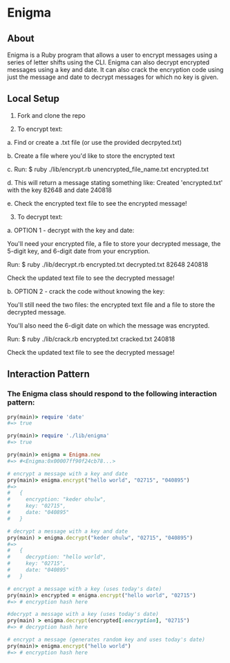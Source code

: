 # Enigma

## About
Enigma is a Ruby program that allows a user to encrypt messages using a series of letter shifts using the CLI. Enigma can also decrypt encrypted messages using a key and date. It can also crack the encryption code using just the message and date to decrypt messages for which no key is given.

## Local Setup

1. Fork and clone the repo

2. To encrypt text:

a. Find or create a .txt file (or use the provided decrpyted.txt)

b. Create a file where you'd like to store the encrypted text

c. Run: $ ruby ./lib/encrypt.rb unencrypted_file_name.txt encrypted.txt

d. This will return a message stating something like: Created 'encrypted.txt' with the key 82648 and date 240818

e. Check the encrypted text file to see the encrypted message!

3. To decrypt text:

a. OPTION 1 - decrypt with the key and date:

You'll need your encrypted file, a file to store your decrypted message, the 5-digit key, and 6-digit date from your encryption.

Run: $ ruby ./lib/decrypt.rb encrypted.txt decrypted.txt 82648 240818

Check the updated text file to see the decrypted message!

b. OPTION 2 - crack the code without knowing the key:

You'll still need the two files: the encrypted text file and a file to store the decrypted message.

You'll also need the 6-digit date on which the message was encrypted.

Run: $ ruby ./lib/crack.rb encrypted.txt cracked.txt 240818

Check the updated text file to see the decrypted message!

## Interaction Pattern

### The Enigma class should respond to the following interaction pattern:
``` ruby
pry(main)> require 'date'
#=> true

pry(main)> require './lib/enigma'
#=> true

pry(main)> enigma = Enigma.new
#=> #<Enigma:0x00007ff90f24cb78...>

# encrypt a message with a key and date
pry(main)> enigma.encrypt("hello world", "02715", "040895")
#=>
#   {
#     encryption: "keder ohulw",
#     key: "02715",
#     date: "040895"
#   }

# decrypt a message with a key and date
pry(main) > enigma.decrypt("keder ohulw", "02715", "040895")
#=>
#   {
#     decryption: "hello world",
#     key: "02715",
#     date: "040895"
#   }

# encrypt a message with a key (uses today's date)
pry(main)> encrypted = enigma.encrypt("hello world", "02715")
#=> # encryption hash here

#decrypt a message with a key (uses today's date)
pry(main) > enigma.decrypt(encrypted[:encryption], "02715")
#=> # decryption hash here

# encrypt a message (generates random key and uses today's date)
pry(main)> enigma.encrypt("hello world")
#=> # encryption hash here
```
